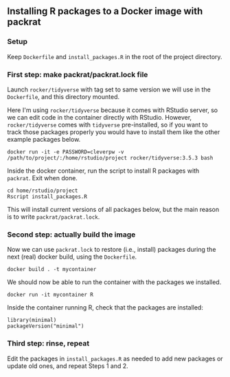 ## Installing R packages to a Docker image with packrat

### Setup

Keep `Dockerfile` and `install_packages.R` in the root of the
project directory.

### First step: make packrat/packrat.lock file

Launch `rocker/tidyverse` with tag set to same version we will use in
the `Dockerfile`, and this directory mounted.

Here I'm using `rocker/tidyverse` because it comes with RStudio server, so we can
edit code in the container directly with RStudio. However, `rocker/tidyverse`
comes with `tidyverse` pre-installed, so if you want to track those packages
properly you would have to install them like
the other example packages below.

````
docker run -it -e PASSWORD=cleverpw -v /path/to/project/:/home/rstudio/project rocker/tidyverse:3.5.3 bash
````

Inside the docker container, run the script to install R packages with `packrat`. Exit when done.

```
cd home/rstudio/project
Rscript install_packages.R
```

This will install current versions of all packages below,
but the main reason is to write `packrat/packrat.lock`.

### Second step: actually build the image

Now we can use `packrat.lock` to restore (i.e., install) packages
during the next (real) docker build, using the `Dockerfile`.

```
docker build . -t mycontainer
```

We should now be able to run the container with the packages we installed.

```
docker run -it mycontainer R
```

Inside the container running R, check that the packages are installed:

```
library(minimal)
packageVersion("minimal")
```

### Third step: rinse, repeat

Edit the packages in `install_packages.R` as needed to add new packages
or update old ones, and repeat Steps 1 and 2.
